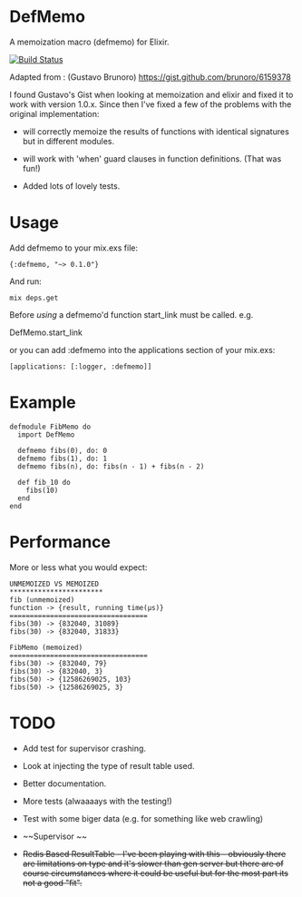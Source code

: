 DefMemo
=======
A memoization macro (defmemo) for Elixir.

[![Build Status](https://travis-ci.org/os6sense/DefMemo.svg?branch=master)](https://travis-ci.org/os6sense/DefMemo)

Adapted from : (Gustavo Brunoro) https://gist.github.com/brunoro/6159378

I found Gustavo's Gist when looking at memoization and elixir and fixed it
to work with version 1.0.x. Since then I've fixed a few of the problems with
the original implementation:

- will correctly memoize the results of functions with identical signatures 
  but in different modules.

- will work with 'when' guard clauses in function definitions. (That was fun!) 

- Added lots of lovely tests.

Usage
=====

Add defmemo to your mix.exs file:

    {:defmemo, "~> 0.1.0"}

And run:
  
    mix deps.get

Before *using* a defmemo'd function start_link must be called. e.g. 

  DefMemo.start_link

or you can add :defmemo into the applications section of your mix.exs:

    [applications: [:logger, :defmemo]]

Example
=======

    defmodule FibMemo do
      import DefMemo
         
      defmemo fibs(0), do: 0
      defmemo fibs(1), do: 1
      defmemo fibs(n), do: fibs(n - 1) + fibs(n - 2)

      def fib_10 do
        fibs(10)
      end
    end

Performance
===========
More or less what you would expect:

    UNMEMOIZED VS MEMOIZED 
    ***********************
    fib (unmemoized)
    function -> {result, running time(μs)}
    ==================================
    fibs(30) -> {832040, 31089}
    fibs(30) -> {832040, 31833}

    FibMemo (memoized)
    ==================================
    fibs(30) -> {832040, 79}
    fibs(30) -> {832040, 3}
    fibs(50) -> {12586269025, 103}
    fibs(50) -> {12586269025, 3}

TODO
====
- Add test for supervisor crashing.
- Look at injecting the type of result table used.
- Better documentation.
- More tests (alwaaaays with the testing!)
- Test with some biger data (e.g. for something like web crawling)

- ~~Supervisor ~~
- ~~Redis Based ResultTable - I've been playing with this - obviously there are
  limitations on type and it's slower than gen server but there are of course
  circumstances where it could be useful but for the most part its not a good
  "fit".~~

